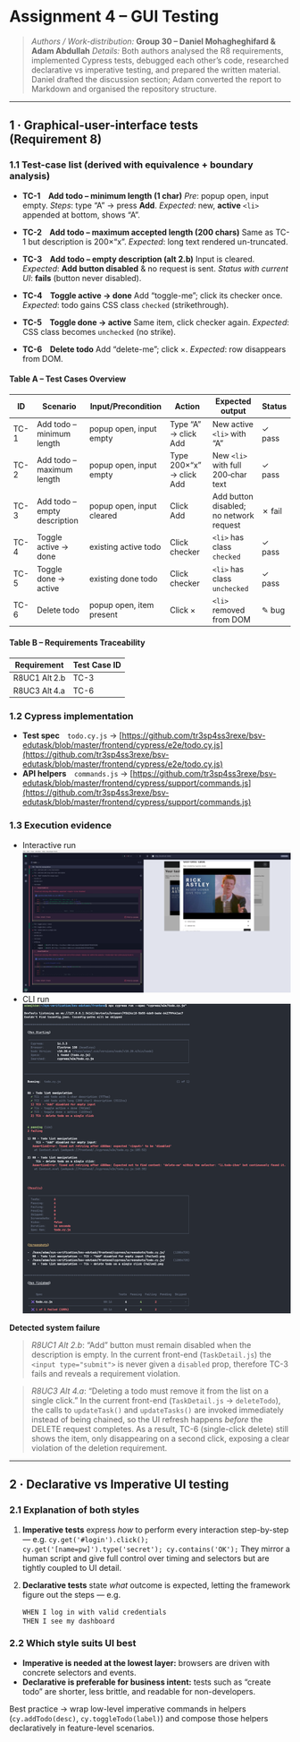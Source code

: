 # Assignment 4 – GUI Testing

> *Authors / Work-distribution:* **Group 30 – Daniel Mohagheghifard & Adam Abdullah**
> *Details:* Both authors analysed the R8 requirements, implemented Cypress tests, debugged each
> other’s code, researched declarative vs imperative testing, and prepared the written material.
> Daniel drafted the discussion section; Adam converted the report to Markdown and organised the
> repository structure.

---

## 1 · Graphical-user-interface tests (Requirement 8)

### 1.1 Test-case list (derived with equivalence + boundary analysis)

* **TC-1 Add todo – minimum length (1 char)**
  *Pre*: popup open, input empty.
  *Steps*: type “A” → press **Add**.
  *Expected*: new, **active** `<li>` appended at bottom, shows “A”.

* **TC-2 Add todo – maximum accepted length (200 chars)**
  Same as TC-1 but description is 200×“x”.
  *Expected*: long text rendered un-truncated.

* **TC-3 Add todo – empty description (alt 2.b)**
  Input is cleared.
  *Expected*: **Add button disabled** & no request is sent.
  *Status with current UI*: **fails** (button never disabled).

* **TC-4 Toggle active → done**
  Add “toggle-me”; click its checker once.
  *Expected*: todo gains CSS class `checked` (strikethrough).

* **TC-5 Toggle done → active**
  Same item, click checker again.
  *Expected*: CSS class becomes `unchecked` (no strike).

* **TC-6 Delete todo**
  Add “delete-me”; click ×.
  *Expected*: row disappears from DOM.

#### Table A – Test Cases Overview

| ID   | Scenario                     | Input/Precondition        | Action                   | Expected output                         | Status |
| ---- | ---------------------------- | ------------------------- | ------------------------ | --------------------------------------- | ------ |
| TC-1 | Add todo – minimum length    | popup open, input empty   | Type “A” → click Add     | New active `<li>` with “A”              | ✓ pass |
| TC-2 | Add todo – maximum length    | popup open, input empty   | Type 200×“x” → click Add | New `<li>` with full 200‑char text      | ✓ pass |
| TC-3 | Add todo – empty description | popup open, input cleared | Click Add                | Add button disabled; no network request | ✗ fail |
| TC-4 | Toggle active → done         | existing active todo      | Click checker            | `<li>` has class `checked`              | ✓ pass |
| TC-5 | Toggle done → active         | existing done todo        | Click checker            | `<li>` has class `unchecked`            | ✓ pass |
| TC-6 | Delete todo                  | popup open, item present  | Click ×                  | `<li>` removed from DOM                 | ✎ bug  |

#### Table B – Requirements Traceability

| Requirement   | Test Case ID |
| ------------- | ------------ |
| R8UC1 Alt 2.b | TC-3         |
| R8UC3 Alt 4.a | TC-6         |

### 1.2 Cypress implementation

* **Test spec** `todo.cy.js` → [https://github.com/tr3sp4ss3rexe/bsv-edutask/blob/master/frontend/cypress/e2e/todo.cy.js](https://github.com/tr3sp4ss3rexe/bsv-edutask/blob/master/frontend/cypress/e2e/todo.cy.js)
* **API helpers** `commands.js` → [https://github.com/tr3sp4ss3rexe/bsv-edutask/blob/master/frontend/cypress/support/commands.js](https://github.com/tr3sp4ss3rexe/bsv-edutask/blob/master/frontend/cypress/support/commands.js)

### 1.3 Execution evidence

* Interactive run ![open runner](./frontend/cypress/assets/cypress_open.png)
* CLI run ![headless](./frontend/cypress/assets/cypress_run.png)

**Detected system failure**

> *R8UC1 Alt 2.b*: “Add” button must remain disabled when the description is empty.
> In the current front-end (`TaskDetail.js`) the `<input type="submit">` is never given a `disabled` prop, therefore TC-3 fails and reveals a requirement violation.

> *R8UC3 Alt 4.a*: “Deleting a todo must remove it from the list on a single click.”
> In the current front-end (`TaskDetail.js` → `deleteTodo`), the calls to `updateTask()` and `updateTasks()` are invoked immediately instead of being chained, so the UI refresh happens *before* the DELETE request completes. As a result, TC-6 (single-click delete) still shows the item, only disappearing on a second click, exposing a clear violation of the deletion requirement.

---

## 2 · Declarative vs Imperative UI testing

### 2.1 Explanation of both styles

1. **Imperative tests** express *how* to perform every interaction step-by-step — e.g.
   `cy.get('#login').click(); cy.get('[name=pw]').type('secret'); cy.contains('OK');`
   They mirror a human script and give full control over timing and selectors but are tightly coupled to UI detail.

2. **Declarative tests** state *what* outcome is expected, letting the framework figure out the steps — e.g.

   ```gherkin
   WHEN I log in with valid credentials
   THEN I see my dashboard
   ```

### 2.2 Which style suits UI best

* **Imperative is needed at the lowest layer:** browsers are driven with concrete selectors and events.
* **Declarative is preferable for business intent:** tests such as “create todo” are shorter, less brittle, and readable for non-developers.

Best practice → wrap low-level imperative commands in helpers (`cy.addTodo(desc)`, `cy.toggleTodo(label)`) and compose those helpers declaratively in feature-level scenarios.
